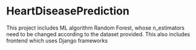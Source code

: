 # HeartDiseasePrediction
This project includes ML algorithm Random Forest, whose n_estimators need to be changed according to the dataset provided.
This also includes frontend which uses Django frameworks
